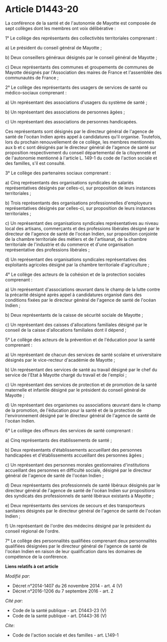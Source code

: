 # Article D1443-20

La conférence de la santé et de l'autonomie de Mayotte est composée de sept collèges dont les membres ont voix
délibérative : 

1° Le collège des représentants des collectivités territoriales comprenant : 

a) Le président du conseil général de Mayotte ; 

b) Deux conseillers généraux désignés par le conseil général de Mayotte ; 

c) Deux représentants des communes et groupements de communes de Mayotte désignés par l'Association des maires de France et
l'assemblée des communautés de France ; 

2° Le collège des représentants des usagers de services de santé ou médico-sociaux comprenant : 

a) Un représentant des associations d'usagers du système de santé ; 

b) Un représentant des associations de personnes âgées ; 

c) Un représentant des associations de personnes handicapées. 

Ces représentants sont désignés par le directeur général de l'agence de santé de l'océan Indien après appel à candidatures
qu'il organise. Toutefois, lors du prochain renouvellement de ce collège, les membres mentionnés aux b et c sont désignés par
le directeur général de l'agence de santé sur proposition respectivement du conseil départemental de la citoyenneté et de
l'autonomie mentionné à l'article L. 149-1 du code de l'action sociale et des familles, s'il est consulté. 

3° Le collège des partenaires sociaux comprenant : 

a) Cinq représentants des organisations syndicales de salariés représentatives désignés par celles-ci, sur proposition de
leurs instances territoriales ; 

b) Trois représentants des organisations professionnelles d'employeurs représentatives désignés par celles-ci, sur
proposition de leurs instances territoriales ; 

c) Un représentant des organisations syndicales représentatives au niveau local des artisans, commerçants et des professions
libérales désigné par le directeur de l'agence de santé de l'océan Indien, sur proposition conjointe de la chambre
territoriale des métiers et de l'artisanat, de la chambre territoriale de l'industrie et du commerce et d'une organisation
représentative des professions libérales ; 

d) Un représentant des organisations syndicales représentatives des exploitants agricoles désigné par la chambre territoriale
d'agriculture ; 

4° Le collège des acteurs de la cohésion et de la protection sociales comprenant : 

a) Un représentant d'associations œuvrant dans le champ de la lutte contre la précarité désigné après appel à candidatures
organisé dans des conditions fixées par le directeur général de l'agence de santé de l'océan Indien ; 

b) Deux représentants de la caisse de sécurité sociale de Mayotte ; 

c) Un représentant des caisses d'allocations familiales désigné par le conseil de la caisse d'allocations familiales dont il
dépend ; 

5° Le collège des acteurs de la prévention et de l'éducation pour la santé comprenant : 

a) Un représentant de chacun des services de santé scolaire et universitaire désignés par le vice-recteur d'académie de
Mayotte ; 

b) Un représentant des services de santé au travail désigné par le chef du service de l'Etat à Mayotte chargé du travail et
de l'emploi ; 

c) Un représentant des services de protection et de promotion de la santé maternelle et infantile désigné par le président du
conseil général de Mayotte ; 

d) Un représentant des organismes ou associations œuvrant dans le champ de la promotion, de l'éducation pour la santé et de
la protection de l'environnement désigné par le directeur général de l'agence de santé de l'océan Indien. 

6° Le collège des offreurs des services de santé comprenant : 

a) Cinq représentants des établissements de santé ; 

b) Deux représentants d'établissements accueillant des personnes handicapées et d'établissements accueillant des personnes
âgées ; 

c) Un représentant des personnes morales gestionnaires d'institutions accueillant des personnes en difficulté sociale,
désigné par le directeur général de l'agence de santé de l'océan Indien ; 

d) Deux représentants des professionnels de santé libéraux désignés par le directeur général de l'agence de santé de l'océan
Indien sur propositions des syndicats des professionnels de santé libéraux existants à Mayotte ; 

e) Deux représentants des services de secours et des transporteurs sanitaires désignés par le directeur général de l'agence
de santé de l'océan Indien ; 

f) Un représentant de l'ordre des médecins désigné par le président du conseil régional de l'ordre. 

7° Le collège des personnalités qualifiées comprenant deux personnalités qualifiées désignées par le directeur général de
l'agence de santé de l'océan Indien en raison de leur qualification dans les domaines de compétence de la conférence.

**Liens relatifs à cet article**

_Modifié par_:

  - Décret n°2014-1407 du 26 novembre 2014 - art. 4 (V)
  - Décret n°2016-1206 du 7 septembre 2016 - art. 2

_Cité par_:

  - Code de la santé publique - art. D1443-23 (V)
  - Code de la santé publique - art. D1443-36 (V)

_Cite_:

  - Code de l'action sociale et des familles - art. L149-1
